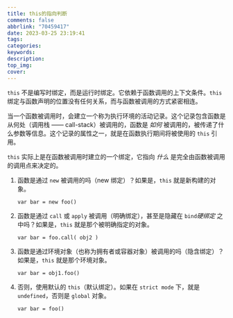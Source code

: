 ```yaml
---
title: this的指向判断
comments: false
abbrlink: "70459417"
date: 2023-03-25 23:19:41
tags:
categories:
keywords:
description:
top_img:
cover:
---
```


`this` 不是编写时绑定，而是运行时绑定。它依赖于函数调用的上下文条件。`this` 绑定与函数声明的位置没有任何关系，而与函数被调用的方式紧密相连。

当一个函数被调用时，会建立一个称为执行环境的活动记录。这个记录包含函数是从何处（调用栈 —— call-stack）被调用的，函数是 _如何_ 被调用的，被传递了什么参数等信息。这个记录的属性之一，就是在函数执行期间将被使用的 `this` 引用。

`this` 实际上是在函数被调用时建立的一个绑定，它指向 _什么_ 是完全由函数被调用的调用点来决定的。

1. 函数是通过 `new` 被调用的吗（new 绑定）？如果是，`this` 就是新构建的对象。

   `var bar = new foo()`

2. 函数是通过 `call` 或 `apply` 被调用（明确绑定），甚至是隐藏在 `bind`_硬绑定_ 之中吗？如果是，`this` 就是那个被明确指定的对象。

   `var bar = foo.call( obj2 )`

3. 函数是通过环境对象（也称为拥有者或容器对象）被调用的吗（隐含绑定）？如果是，`this` 就是那个环境对象。

   `var bar = obj1.foo()`

4. 否则，使用默认的 `this`（默认绑定）。如果在 `strict mode` 下，就是 `undefined`，否则是 `global` 对象。

   `var bar = foo()`
